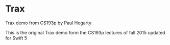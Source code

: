 # Trax
Trax demo from CS193p by Paul Hegarty

This is the original Trax demo form the CS193p lectures of fall 2015
updated for Swift 5
